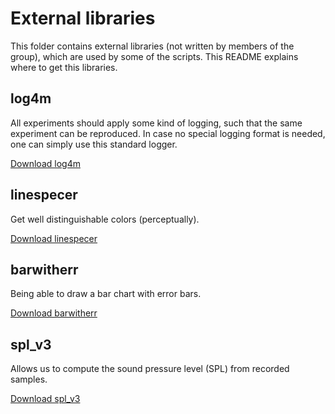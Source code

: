 # External libraries

This folder contains external libraries (not written by members of the group), which are used by some of the scripts. This README explains where to get this libraries.

## log4m

All experiments should apply some kind of logging, such that the same experiment can be reproduced. In case no special logging format is needed, one can simply use this standard logger.

[Download log4m](https://ch.mathworks.com/matlabcentral/fileexchange/37701-log4m-a-powerful-and-simple-logger-for-matlab)

## linespecer

Get well distinguishable colors (perceptually).

[Download linespecer](https://ch.mathworks.com/matlabcentral/fileexchange/42673-beautiful-and-distinguishable-line-colors-+-colormap)

## barwitherr

Being able to draw a bar chart with error bars.

[Download barwitherr](https://ch.mathworks.com/matlabcentral/fileexchange/30639-barwitherr-errors-varargin-)

## spl_v3

Allows us to compute the sound pressure level (SPL) from recorded samples.

[Download spl_v3](https://ch.mathworks.com/matlabcentral/fileexchange/35876-sound-pressure-level-calculator)
